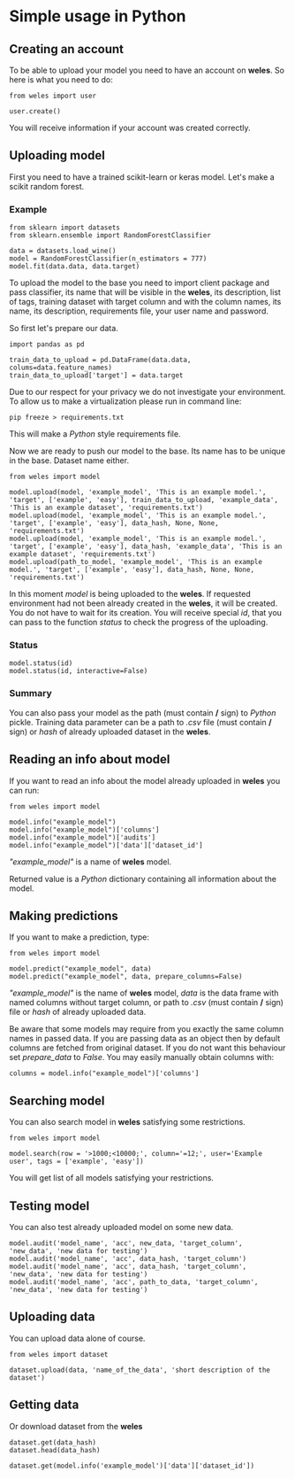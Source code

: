 # Simple usage in Python

## Creating an account
To be able to upload your model you need to have an account on **weles**. So here is what you need to do:

```
from weles import user

user.create()
```

You will receive information if your account was created correctly.

## Uploading model
First you need to have a trained scikit-learn or keras model. Let's make a scikit random forest.

### Example
```
from sklearn import datasets
from sklearn.ensemble import RandomForestClassifier

data = datasets.load_wine()
model = RandomForestClassifier(n_estimators = 777)
model.fit(data.data, data.target)
```

To upload the model to the base you need to import client package and pass classifier, its name that will be visible in the **weles**, its description, list of tags, training dataset with target column and with the column names, its name, its description, requirements file, your user name and password.

So first let's prepare our data.

```
import pandas as pd

train_data_to_upload = pd.DataFrame(data.data, colums=data.feature_names)
train_data_to_upload['target'] = data.target
```

Due to our respect for your privacy we do not investigate your environment. To allow us to make a virtualization please run in command line:

```
pip freeze > requirements.txt
```

This will make a *Python* style requirements file.

Now we are ready to push our model to the base. Its name has to be unique in the base. Dataset name either.

```
from weles import model

model.upload(model, 'example_model', 'This is an example model.', 'target', ['example', 'easy'], train_data_to_upload, 'example_data', 'This is an example dataset', 'requirements.txt')
model.upload(model, 'example_model', 'This is an example model.', 'target', ['example', 'easy'], data_hash, None, None, 'requirements.txt')
model.upload(model, 'example_model', 'This is an example model.', 'target', ['example', 'easy'], data_hash, 'example_data', 'This is an example dataset', 'requirements.txt')
model.upload(path_to_model, 'example_model', 'This is an example model.', 'target', ['example', 'easy'], data_hash, None, None, 'requirements.txt')
```

In this moment *model* is being uploaded to the **weles**. If requested environment had not been already created in the **weles**, it will be created. You do not have to wait for its creation. You will receive special *id*, that you can pass to the function *status* to check the progress of the uploading.

### Status

```
model.status(id)
model.status(id, interactive=False)
```

### Summary

You can also pass your model as the path (must contain **/** sign) to *Python* pickle. Training data parameter can be a path to *.csv* file (must contain **/** sign) or *hash* of already uploaded dataset in the **weles**.

## Reading an info about model

If you want to read an info about the model already uploaded in **weles** you can run:

```
from weles import model

model.info("example_model")
model.info("example_model")['columns']
model.info("example_model")['audits']
model.info("example_model")['data']['dataset_id']
```

*"example_model"* is a name of **weles** model.

Returned value is a *Python* dictionary containing all information about the model.

## Making predictions

If you want to make a prediction, type:

```
from weles import model

model.predict("example_model", data)
model.predict("example_model", data, prepare_columns=False)
```

*"example_model"* is the name of **weles** model, *data* is the data frame with named columns without target column, or path to *.csv* (must contain **/** sign) file or *hash* of already uploaded data.

Be aware that some models may require from you exactly the same column names in passed data. If you are passing data as an object then by default columns are fetched from original dataset. If you do not want this behaviour set *prepare_data* to *False*. You may easily manually obtain columns with:

```
columns = model.info("example_model")['columns']
```

## Searching model

You can also search model in **weles** satisfying some restrictions.

```
from weles import model

model.search(row = '>1000;<10000;', column='=12;', user='Example user', tags = ['example', 'easy'])
```

You will get list of all models satisfying your restrictions.

## Testing model

You can also test already uploaded model on some new data.

```
model.audit('model_name', 'acc', new_data, 'target_column', 'new_data', 'new data for testing')
model.audit('model_name', 'acc', data_hash, 'target_column')
model.audit('model_name', 'acc', data_hash, 'target_column', 'new_data', 'new data for testing')
model.audit('model_name', 'acc', path_to_data, 'target_column', 'new_data', 'new data for testing')
```

## Uploading data

You can upload data alone of course.

```
from weles import dataset

dataset.upload(data, 'name_of_the_data', 'short description of the dataset')
```

## Getting data

Or download dataset from the **weles**

```
dataset.get(data_hash)
dataset.head(data_hash)

dataset.get(model.info('example_model')['data']['dataset_id'])
```
